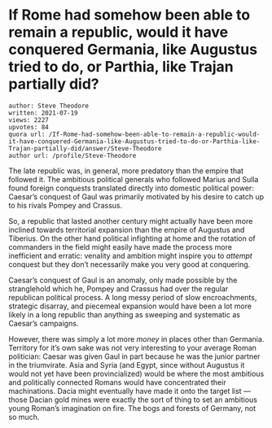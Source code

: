 # If Rome had somehow been able to remain a republic, would it have conquered Germania, like Augustus tried to do, or Parthia, like Trajan partially did?

	author: Steve Theodore
	written: 2021-07-19
	views: 2227
	upvotes: 84
	quora url: /If-Rome-had-somehow-been-able-to-remain-a-republic-would-it-have-conquered-Germania-like-Augustus-tried-to-do-or-Parthia-like-Trajan-partially-did/answer/Steve-Theodore
	author url: /profile/Steve-Theodore


The late republic was, in general, more predatory than the empire that followed it. The ambitious political generals who followed Marius and Sulla found foreign conquests translated directly into domestic political power: Caesar’s conquest of Gaul was primarily motivated by his desire to catch up to his rivals Pompey and Crassus.

So, a republic that lasted another century might actually have been more inclined towards territorial expansion than the empire of Augustus and Tiberius. On the other hand political infighting at home and the rotation of commanders in the field might easily have made the process more inefficient and erratic: venality and ambition might inspire you to _attempt_ conquest but they don’t necessarily make you very good at conquering.

Caesar’s conquest of Gaul is an anomaly, only made possible by the stranglehold which he, Pompey and Crassus had over the regular republican political process. A long messy period of slow encroachments, strategic disarray, and piecemeal expansion would have been a lot more likely in a long republic than anything as sweeping and systematic as Caesar’s campaigns.

However, there was simply a lot more _money_ in places other than Germania. Territory for it’s own sake was not very interesting to your average Roman politician: Caesar was given Gaul in part because he was the junior partner in the triumvirate. Asia and Syria (and Egypt, since without Augustus it would not yet have been provincialized) would be where the most ambitious and politically connected Romans would have concentrated their machinations. Dacia might eventually have made it onto the target list — those Dacian gold mines were exactly the sort of thing to set an ambitious young Roman’s imagination on fire. The bogs and forests of Germany, not so much.

